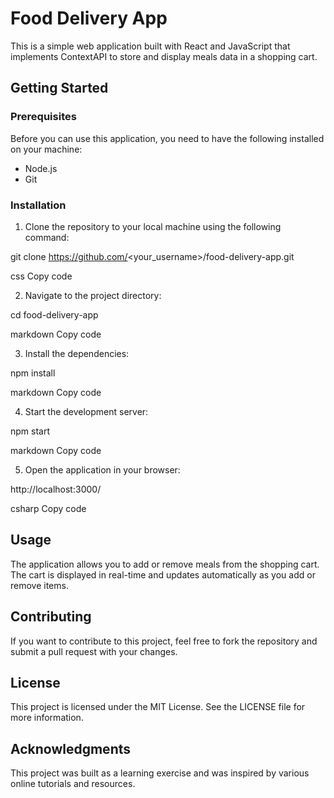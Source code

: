# Food Delivery App

This is a simple web application built with React and JavaScript that implements ContextAPI to store and display meals data in a shopping cart.

## Getting Started

### Prerequisites

Before you can use this application, you need to have the following installed on your machine:

- Node.js
- Git

### Installation

1. Clone the repository to your local machine using the following command:

git clone https://github.com/<your_username>/food-delivery-app.git

css
Copy code

2. Navigate to the project directory:

cd food-delivery-app

markdown
Copy code

3. Install the dependencies:

npm install

markdown
Copy code

4. Start the development server:

npm start

markdown
Copy code

5. Open the application in your browser:

http://localhost:3000/

csharp
Copy code

## Usage

The application allows you to add or remove meals from the shopping cart. The cart is displayed in real-time and updates automatically as you add or remove items.

## Contributing

If you want to contribute to this project, feel free to fork the repository and submit a pull request with your changes.

## License

This project is licensed under the MIT License. See the LICENSE file for more information.

## Acknowledgments

This project was built as a learning exercise and was inspired by various online tutorials and resources.
